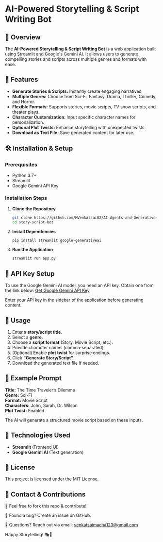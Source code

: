 # AI-Powered Storytelling & Script Writing Bot

## 📌 Overview
The **AI-Powered Storytelling & Script Writing Bot** is a web application built using Streamlit and Google's Gemini AI. It allows users to generate compelling stories and scripts across multiple genres and formats with ease.

## 🚀 Features
- **Generate Stories & Scripts:** Instantly create engaging narratives.
- **Multiple Genres:** Choose from Sci-Fi, Fantasy, Drama, Thriller, Comedy, and Horror.
- **Flexible Formats:** Supports stories, movie scripts, TV show scripts, and theater plays.
- **Character Customization:** Input specific character names for personalization.
- **Optional Plot Twists:** Enhance storytelling with unexpected twists.
- **Download as Text File:** Save generated content for later use.

## 🛠️ Installation & Setup
### Prerequisites
- Python 3.7+
- Streamlit
- Google Gemini API Key

### Installation Steps
1. **Clone the Repository**
   ```bash
   git clone https://github.com/MVenkatsai02/AI-Agents-and-Generative-AI-Models/tree/main/Gemini/Script%20writer
   cd story-script-bot
   ```

2. **Install Dependencies**
   ```bash
   pip install streamlit google-generativeai
   ```

3. **Run the Application**
   ```bash
   streamlit run app.py
   ```

## 🔑 API Key Setup
To use the Google Gemini AI model, you need an API key. Obtain one from the link below:
[Get Google Gemini API Key](https://aistudio.google.com/app/apikey)

Enter your API key in the sidebar of the application before generating content.

## 📜 Usage
1. Enter a **story/script title**.
2. Select a **genre**.
3. Choose a **script format** (Story, Movie Script, etc.).
4. Provide character names (comma-separated).
5. (Optional) Enable **plot twist** for surprise endings.
6. Click **"Generate Story/Script"**.
7. Download the generated text file if needed.

## 📝 Example Prompt
**Title:** The Time Traveler’s Dilemma  
**Genre:** Sci-Fi  
**Format:** Movie Script  
**Characters:** John, Sarah, Dr. Wilson  
**Plot Twist:** Enabled  

The AI will generate a structured movie script based on these inputs.

## 🤖 Technologies Used
- **Streamlit** (Frontend UI)
- **Google Gemini AI** (Text generation)

## 📄 License
This project is licensed under the MIT License.

## 📩 Contact & Contributions

🔹 Feel free to fork this repo & contribute!

🔹 Found a bug? Create an issue on GitHub.

🔹 Questions? Reach out via email: venkatsaimacha123@gmail.com

Happy Storytelling! 🎭📖


